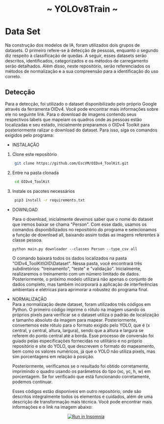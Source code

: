 
<h1 align="center"> ~ YOLOv8Train ~ </h1>

# Data Set

  Na construção dos modelos de IA, foram utilizados dois grupos de datasets. O primeiro refere-se à detecção de pessoas, enquanto o segundo diz respeito à classificação de quedas. A seguir, esses datasets serão descritos, identificados, categorizados e os métodos de carregamento serão detalhados. Além disso, neste repositório, serão referenciados os métodos de normalização e a sua compreensão para a identificação do uso correto.

  ## Detecção
    
   Para a detecção, foi utilizado o dataset disponibilizado pelo próprio Google através da ferramenta OIDv4. Você pode encontrar mais informações sobre ele no seguinte link. Para o download de imagens contendo seus respectivos labels que mapeiam os quadros onde as pessoas estão localizadas e seu estado, inicialmente preparamos o OIDv4 Toolkit para posteriormente ralizar o download do dataset. Para isso, siga os comandos exigidos pelo programa:
    
  - INSTALAÇÃO
    
   1. Clone este repositório
       ```bash
        git clone https://github.com/EscVM/OIDv4_ToolKit.git
        ```
   2. Entre na pasta clonada
       ```bash
        cd OIDv4_ToolKit
        ```
   3. Instale os pacotes necessários
       ```bash
        pip3 install -r requirements.txt
        ```
    
  - DOWNLOAD
    
       Para o download, inicialmente devemos saber que o nome do dataset que iremos baixar se chama "Person". Com esse dado, usamos os comandos disponibilizados no repositório do programa e selecionamos a função de download all, baixando assim todas as imagens referentes à classe pessoa.
      ```Cmd
      python main.py downloader --classes Person --type_csv all
      ```
        
      O comando baixará todos os dados localizados na pasta "OIDv4_ToolKit\OID\Dataset". Nessa pasta, você encontrará três subdiretórios: "treinamento", "teste" e "validação". Inicialmente, realizaremos o treinamento com um número limitado de dados. Posteriormente, o próximo modelo utilizará não apenas o conjunto de dados completo, mas também incorporará a aplicação de interferências ambientais e elétricas para aprimorar a robustez do programa final.
  - NORMALIZAÇÂO<br>
    Para a normalização deste dataset, foram utilizados três códigos em Python. O primeiro código imprime o rótulo na imagem usando os próprios pixels para verificar se o dataset utiliza o padrão de localização e tamanho absoluto da imagem para mapear. Posteriormente, convertemos este rótulo para o formato exigido pelo YOLO, que é (x central, y central, altura, largura), sendo que a altura e largura se referem do ponto central até a borda. Esse processo de conversão foi guiado pelas especificações fornecidas no utilitário e no próprio repositório e site do YOLO, que descrevem o formato do mapeamento, bem como os valores numéricos, já que o YOLO não utiliza pixels, mas sim porcentagens em relação à posição.
    
    Posteriormente, verificamos se o resultado foi obtido corretamente, imprimindo o quadro usando os parâmetros do tipo (xc, yc, h, w) em porcentagem. Se for verificado que está funcionando corretamente, podemos continuar.
    
    Esses códigos estão disponíveis em outro repositório, onde são descritos integralmente todos os elementos e cuidados, além de uma descrição de transformação mais técnica. Você pode encontrar mais informações e o link na imagem abaixo:
    <p align="center">
      <a href="https://1drv.ms/f/s!ArPFsy1SEFgWhIhjBBqUEIBE25SlMw?e=5LFAFo">
        <img src="[https://img.icons8.com/?size=64&id=HvtMK85HA1ZB&format=png](https://img.icons8.com/?size=256&id=118553&format=png)" alt="Run in Insomnia"/>
      </a>
    </p>
            
